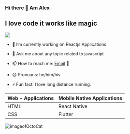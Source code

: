 ### Hi there 👋 Am Alex

## I love code it works like magic
![](https://octodex.github.com/images/NUX_Octodex.gif)

- 🔭 I’m currently working on Reactjs Applications

- 💬 Ask me about any topic related to javascript 
- 📫 How to reach me: [Email](mailto:alexmuriukimaina254@gmail.com) 📧
- 😄 Pronouns: he/him/his
- ⚡ Fun fact: I love long distance running.


Web - Applications | Mobile Native Applications
------------ | -------------
HTML | React Native
CSS | Flutter


![imageofOctoCat](https://octodex.github.com/images/mona-the-rivetertocat.png)
